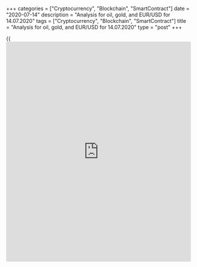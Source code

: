 +++
categories = ["Cryptocurrency", "Blockchain", "SmartContract"]
date = "2020-07-14"
description = "Analysis for oil, gold, and EUR/USD for 14.07.2020"
tags = ["Cryptocurrency", "Blockchain", "SmartContract"]
title = "Analysis for oil, gold, and EUR/USD for 14.07.2020"
type = "post"
+++

{{<iframe id="large-banner" src="https://www.bounty.group/#slide=23.0" width="100%" height="600" scrolling="no" style="border: 0px solid rgb(216, 221, 230); border-radius: 3px;">}}

July 14, 2020

July 14, 2020

Analysis for oil, gold, and EUR/USD for 14.07.2020Alex Rodionov

##  **Oil price forecast** **for** **today:** ** **USCrude****
******analysis**

Oil is trading in the medium-term uptrend. The price is now trading
under the resistance Target Zone 5 [41.67 – 40.92]. If it is broken out,
the next growth target will be Target Zone 6 [49.17 – 48.42].

Otherwise, the price will be corrected down to the trend key support
[33.64 — 32.86].

![LiteForex: Analysis for oil, gold, and EUR/USD for 14.07.2020][1]

In the short-term timeframe, oil is trading between the support [39.32 –
39.15] and the resistance [40.37 – 40.20]. The short-term trend is up.

If the price breaks out the support [40.37 – 40.20], it should continue
falling towards Intermediary Zone [37.54 – 37.15].

If buyers break out the resistance [40.37 – 40.20], the price will be
likely to break through June’s high.

I recommended selling oil according to the pattern yesterday. There was
a pattern, today, we expect an entry point as close to Additional Zone
[40.37 - 40.20] as possible, a stop loss is at 41.05.

![LiteForex: Analysis for oil, gold, and EUR/USD for 14.07.2020][2]

###  **[USCrude][3]Trading ideas for today: **

Sell according to the pattern in Additional Zone [40.37 - 40.20].
TakeProfit: 38.57, 37.00. StopLoss: according to the pattern rules.

* * *

##  **Gold price forecast for today: XAUUSD analysis**

In the medium-term timeframe, gold uptrend has stopped under the
resistance Target Zone 6 [1817.2 — 1811.2]. It is yet too early to sell
gold, we need a sell pattern “double extreme” or some other technical
analysis pattern to confirm the idea to sell.

![LiteForex: Analysis for oil, gold, and EUR/USD for 14.07.2020][4]

In the short-term gold trading chart, the price is trading in the short-
term uptrend. Yesterday and today, the price was corrected down to
Additional Zone [1797.6 - 1795.6]. I recommended you to enter purchases
in this zone and hold up buy trades with a stop at 1793.3. The price is
more likely to break through the high of last week than to fall into
Intermediary Zone [1777.1 – 1773.0] because:

  1. there is a buy trend;
  2. the short-term trend is up.

However, if sellers break out Additional Zone and consolidate the price
below, we shall look for an entry point to sell gold on the zone’s
retest.

![LiteForex: Analysis for oil, gold, and EUR/USD for 14.07.2020][5]

###  **[XAUUSD][6] Trading ideas for today: **

Hold up buy trades entered in Additional Zone [1797.6 - 1795.6].
TakeProfit: 1817.2. StopLoss: 1793.3.

* * *

##  **Euro to dollar forecast for today: EURUSD analysis**

The EUR/USD is consolidating a little lower than the resistance [1.1368
– 1.1350]. Expect the price to break out this zone and break through
June’s high.

![LiteForex: Analysis for oil, gold, and EUR/USD for 14.07.2020][7]

The EURUSD short-term uptrend continues. Traders again tested the
resistance Target Zone [1.1385 – 1.1367] yesterday. The price is rolling
back form the zone.

I believe the buy targets have not been reached yet. According to the
previous trading recommendations, we should be holding long trades up to
at least level 1.1385.

Next, we shall see if the buyers consolidate the price above the
resistance or not. If they do, the next upside target will be Gold Zone
[1.1467 – 1.1458].

As the local high was broken through by the euro price, the strong
support zones should be moved. Additional Zone is now at [1.1329 -
1.1325], and the trend key support is now at [1.1284 – 1.1275]. When
these zones are tested, we shall enter new purchases according to the
pattern.

![LiteForex: Analysis for oil, gold, and EUR/USD for 14.07.2020][8]

###  **[EURUSD][9] Trading ideas for today: **

Hold up buy trades entered in Intermediary Zone [1.1279 - 1.1270].
TakeProfit: 1.1385. StopLoss: 1.1253.

> IZ - Intermediary Zone: responsible for the price momentum reversing

>

> TZ - Target Zone: a zone that is 75% likely to be reached after IZ
breakout.

>

> GZ - Gold Zone: zone in the medium-term momentum.

>

> All zones are calculated based on the average [daily](https://www.fintecher.org/2020/03/03/forex-trading-daily-strategy/) price of the
instrument and margin requirements of the futures.

* * *

P.S. Did you like my article? Share it in social networks: it will be
the best “thank you" :)

Ask me questions and comment below. I’ll be glad to answer your
questions and give necessary explanations.

 **Useful links:**

  * I recommend trying to trade with a reliable broker [here][10]. The system allows you to trade by yourself or copy successful traders from all across the globe.
  * Use my promo-code BLOG for getting deposit bonus 50% on LiteForex platform. Just enter this code in the appropriate field while [depositing][11] your trading account.
  * Telegram channel with high-quality analytics, Forex reviews, training articles, and other useful things for traders <t.me/liteforex>

## Price chart of XAUUSD in real time mode

![Analysis for oil, gold, and EUR/USD for 14.07.2020][12]

The content of this article reflects the author’s opinion and does not
necessarily reflect the official position of LiteForex. The material
published on this page is provided for informational purposes only and
should not be considered as the provision of investment advice for the
purposes of Directive 2004/39/EC.

Rate this article:

{{value}}

( {{count}} {{title}} )

   1. cdn.liteforex.com/cache/uploads/blog_post/commodities/analytics/WTI_analysis_140720_1.png?w=30&s=b5a9ee9548324105f768ae3d16c793c1
   2. cdn.liteforex.com/cache/uploads/blog_post/commodities/analytics/WTI_analysis_140720_2.png?w=30&s=51812af8f38aaed8e4a8dbf81328376e
   3. my.liteforex.com/trading?type=oil
   4. cdn.liteforex.com/cache/uploads/blog_post/commodities/analytics/XAUUSD_analysis_140720_1.png?w=30&s=122d5ebfaa187b142a2d5116fb3b830e
   5. cdn.liteforex.com/cache/uploads/blog_post/commodities/analytics/XAUUSD_analysis_140720_2.png?w=30&s=bf435622441d7d2c29936574bacba91b
   6. my.liteforex.com/trading/chart?symbol=XAUUSD&returnUrl=true
   7. cdn.liteforex.com/cache/uploads/blog_post/commodities/analytics/EURUSD_analysis_140720_1.png?w=30&s=dad60f99c464bebc860561f7840e68ea
   8. cdn.liteforex.com/cache/uploads/blog_post/commodities/analytics/EURUSD_analysis_140720_2.png?w=30&s=ee0351dd51f77d6e8e24761a59e1a7d0
   9. my.liteforex.com/trading/chart?symbol=EURUSD
   10. my.liteforex.com/?category=analysts-opinions&slug=analysis-for-oil-gold-and-eurusd-for-14072020&openPopup=%2Fregistration%2Fpopup&utm_source=blog&utm_medium=article&utm_campaign=bonus
   11. my.liteforex.com/deposit/?category=analysts-opinions&slug=analysis-for-oil-gold-and-eurusd-for-14072020&promo_code=BLOG&utm_source=blog&utm_medium=article&utm_campaign=bonus
   12. cdn.liteforex.com/cache/uploads/blog_post/commodities/gold_140.jpeg?q=75&w=1000&s=ea75356177670c256c1ff5e2b31d70fe